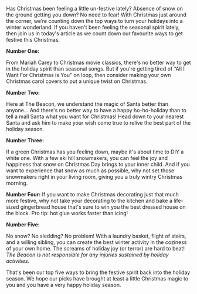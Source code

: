 ﻿Has Christmas been feeling a little un-festive lately? Absence of snow on the ground getting you down? No need to fear! With Christmas just around the corner, we’re counting down the top ways to turn your holidays into a winter wonderland. If you haven't been feeling the seasonal spirit lately, then join us in today's article as we count down our favourite ways to get festive this Christmas.  
  
  
**Number One:**  
  

From Mariah Carey to Christmas movie classics, there's no better way to get in the holiday spirit than seasonal songs. But if you're getting tired of “All I Want For Christmas is You” on loop, then consider making your own Christmas carol covers to put a unique twist on Christmas.  
  
  
**Number Two:**  
  

Here at The Beacon, we understand the magic of Santa better than anyone… And there's no better way to have a happy ho-ho-holiday than to tell a mall Santa what you want for Christmas! Head down to your nearest Santa and ask him to make your wish come true to relive the best part of the holiday season.  
  
  
**Number Three:**  
  
If a green Christmas has you feeling down, maybe it's about time to DIY a white one. With a few ski hill snowmakers, you can feel the joy and happiness that snow on Christmas Day brings to your inner child. And if you want to experience that snow as much as possible, why not set those snowmakers right in your living room, giving you a truly wintry Christmas morning.  
  
  
**Number Four:**
If you want to make Christmas decorating just that much more festive, why not take your decorating to the kitchen and bake a life-sized gingerbread house that's sure to win you the best dressed house on the block. Pro tip: hot glue works faster than icing!  
  
  
**Number Five:**  
  
 No snow? No sledding? No problem! With a laundry basket, flight of stairs, and a willing sibling, you can create the best winter activity in the coziness of your own home. The screams of holiday joy (or terror) are hard to beat! *The Beacon is not responsible for any injuries sustained by holiday activities.*  
   
  
That's been our top five ways to bring the festive spirit back into the holiday season. We hope our picks have brought at least a little Christmas magic to you and you have a very happy holiday season.  
  

&nbsp;




